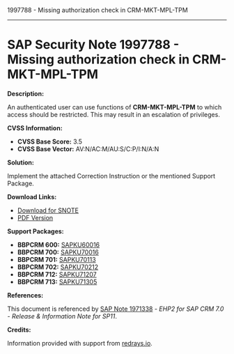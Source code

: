 1997788 - Missing authorization check in CRM-MKT-MPL-TPM

---

# SAP Security Note 1997788 - Missing authorization check in CRM-MKT-MPL-TPM

**Description:**

An authenticated user can use functions of **CRM-MKT-MPL-TPM** to which access should be restricted. This may result in an escalation of privileges.

**CVSS Information:**

- **CVSS Base Score:** 3.5
- **CVSS Base Vector:** AV:N/AC:M/AU:S/C:P/I:N/A:N

**Solution:**

Implement the attached Correction Instruction or the mentioned Support Package.

**Download Links:**

- [Download for SNOTE](https://notesdownloads.sap.com/note/0040000011792822017)
- [PDF Version](https://me.sap.com/userapps.support.sap.com/sap/support/sfm/notes/print/0001997788?language=en-US&token=51CC34ADAF3DB5EA484B09CA3C34DD21)

**Support Packages:**

- **BBPCRM 600:** [SAPKU60016](https://me.sap.com/supportpackage/SAPKU60016)
- **BBPCRM 700:** [SAPKU70016](https://me.sap.com/supportpackage/SAPKU70016)
- **BBPCRM 701:** [SAPKU70113](https://me.sap.com/supportpackage/SAPKU70113)
- **BBPCRM 702:** [SAPKU70212](https://me.sap.com/supportpackage/SAPKU70212)
- **BBPCRM 712:** [SAPKU71207](https://me.sap.com/supportpackage/SAPKU71207)
- **BBPCRM 713:** [SAPKU71305](https://me.sap.com/supportpackage/SAPKU71305)

**References:**

This document is referenced by [SAP Note 1971338](https://me.sap.com/notes/1971338) - *EHP2 for SAP CRM 7.0 - Release & Information Note for SP11*.

**Credits:**

Information provided with support from [redrays.io](https://redrays.io).